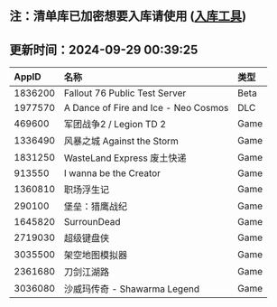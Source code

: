 ## 注：清单库已加密想要入库请使用 ([入库工具](https://github.com/BlankTMing/ManifestAutoUpdate/releases))

## 更新时间：2024-09-29 00:39:25
| AppID | 名称 | 类型  |
| :-------------------- | :----------------------------- | :----------- |
| 1836200 | Fallout 76 Public Test Server| Beta |
| 1977570 | A Dance of Fire and Ice - Neo Cosmos| DLC |
| 469600 | 军团战争2 / Legion TD 2| Game |
| 1336490 | 风暴之城 Against the Storm| Game |
| 1831250 | WasteLand Express 废土快递| Game |
| 913550 | I wanna be the Creator| Game |
| 1360810 | 职场浮生记| Game |
| 290100 | 堡垒：猎鹰战纪| Game |
| 1645820 | SurrounDead| Game |
| 2719030 | 超级键盘侠| Game |
| 3035500 | 架空地图模拟器| Game |
| 2361680 | 刀剑江湖路| Game |
| 3036080 | 沙威玛传奇 - Shawarma Legend| Game |
